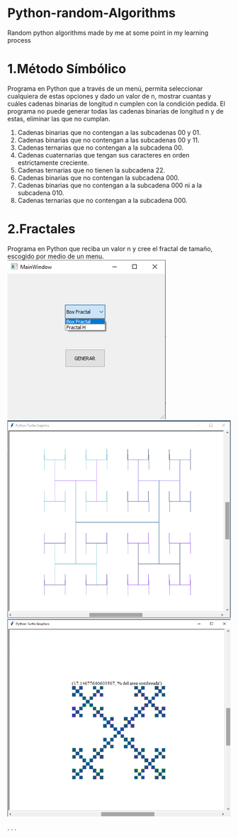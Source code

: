 # Python-random-Algorithms
Random python algorithms made by me at some point in my learning process

# 1.Método Símbólico
Programa en Python que a través de un menú, permita seleccionar cualquiera de estas opciones y dado un valor de n, mostrar cuantas y cuáles cadenas binarias de longitud n cumplen con la condición pedida. El programa no puede generar todas las cadenas binarias de longitud n y de estas, eliminar las que no cumplan.

1. Cadenas binarias que no contengan a las subcadenas 00 y 01.
2. Cadenas binarias que no contengan a las subcadenas 00 y 11.
3. Cadenas ternarias que no contengan a la subcadena 00.
4. Cadenas cuaternarias que tengan sus caracteres en orden estrictamente creciente.
5. Cadenas ternarias que no tienen la subcadena 22.
6. Cadenas binarias que no contengan la subcadena 000.
7. Cadenas binarias que no contengan a la subcadena 000 ni a la subcadena 010.
8. Cadenas ternarias que no contengan a la subcadena 000.

# 2.Fractales
Programa en Python que reciba un valor n y cree el fractal de tamaño, escogido por medio de un menu.
![Interfaz](sources/Interfaz2.png)
![Fractal H](sources/HFractal2.png)
![Box Fractal](sources/BoxFractal3.png)

.
.
.
